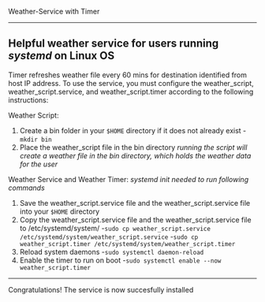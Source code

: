 Weather-Service with Timer

---
Helpful weather service for users running *systemd* on Linux OS
---
Timer refreshes weather file every 60 mins for destination identified from host IP address. To use the service, you must configure the weather_script, weather_script.service, and weather_script.timer according to the following instructions:

Weather Script:
1. Create a bin folder in your `$HOME` directory if it does not already exist
   -`mkdir bin`
2. Place the weather_script file in the bin directory 
*running the script will create a weather file in the bin directory, which holds the weather data for the user*

Weather Service and Weather Timer:
*systemd init needed to run following commands*
1. Save the weather_script.service file and the weather_script.service file into your `$HOME` directory 
2. Copy the weather_script.service file and the weather_script.service file to /etc/systemd/system/
   -`sudo cp weather_script.service /etc/systemd/system/weather_script.service`
   -`sudo cp weather_script.timer /etc/systemd/system/weather_script.timer`
3. Reload system daemons 
   -`sudo systemctl daemon-reload`
4. Enable the timer to run on boot
   -`sudo systemctl enable --now weather_script.timer`
---
Congratulations! The service is now succesfully installed
